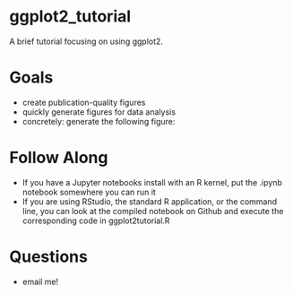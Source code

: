 # ggplot2_tutorial
A brief tutorial focusing on using ggplot2.

# Goals
- create publication-quality figures
- quickly generate figures for data analysis
- concretely: generate the following figure:

# Follow Along
- If you have a Jupyter notebooks install with an R kernel, put the .ipynb notebook somewhere you can run it
- If you are using RStudio, the standard R application, or the command line, you can look at the compiled notebook on Github and execute the corresponding code in ggplot2tutorial.R

# Questions
- email me!
